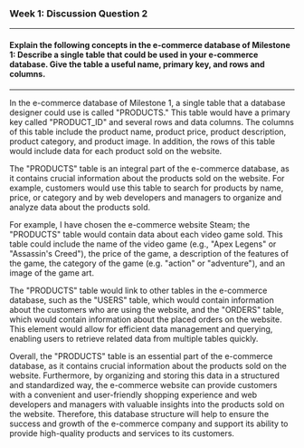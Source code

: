 ### Week 1: Discussion Question 2
---
#### Explain the following concepts in the e-commerce database of Milestone 1: Describe a single table that could be used in your e-commerce database. Give the table a useful name, primary key, and rows and columns. 
---
In the e-commerce database of Milestone 1, a single table that a database designer could use is called "PRODUCTS." This table would have a primary key called "PRODUCT_ID" and several rows and data columns. The columns of this table include the product name, product price, product description, product category, and product image. In addition, the rows of this table would include data for each product sold on the website.

The "PRODUCTS" table is an integral part of the e-commerce database, as it contains crucial information about the products sold on the website. For example, customers would use this table to search for products by name, price, or category and by web developers and managers to organize and analyze data about the products sold.

For example, I have chosen the e-commerce website Steam; the "PRODUCTS" table would contain data about each video game sold. This table could include the name of the video game (e.g., "Apex Legens" or "Assassin's Creed"), the price of the game, a description of the features of the game, the category of the game (e.g. "action" or "adventure"), and an image of the game art.

The "PRODUCTS" table would link to other tables in the e-commerce database, such as the "USERS" table, which would contain information about the customers who are using the website, and the "ORDERS" table, which would contain information about the placed orders on the website. This element would allow for efficient data management and querying, enabling users to retrieve related data from multiple tables quickly.

Overall, the "PRODUCTS" table is an essential part of the e-commerce database, as it contains crucial information about the products sold on the website. Furthermore, by organizing and storing this data in a structured and standardized way, the e-commerce website can provide customers with a convenient and user-friendly shopping experience and web developers and managers with valuable insights into the products sold on the website. Therefore, this database structure will help to ensure the success and growth of the e-commerce company and support its ability to provide high-quality products and services to its customers.
